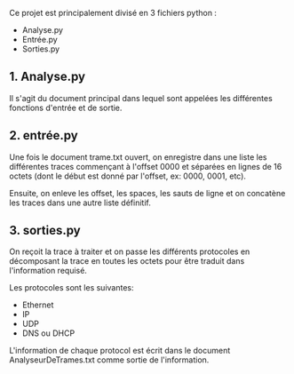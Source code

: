 Ce projet est principalement divisé en 3 fichiers python : 
 - Analyse.py
 - Entrée.py
 - Sorties.py



## 1. Analyse.py
Il s'agit du document principal dans lequel sont appelées 
les différentes fonctions d'entrée et de sortie.



## 2. entrée.py
Une fois le document trame.txt ouvert, on enregistre dans une 
liste les différentes traces commençant à l'offset 0000 et séparées en 
lignes de 16 octets (dont le début est donné par l'offset, ex: 0000, 0001, etc).

Ensuite, on enleve les offset, les spaces, les sauts de ligne 
et on concatène les traces dans une autre liste définitif.



## 3. sorties.py
On reçoit la trace à traiter et on passe les différents 
protocoles en décomposant la trace en toutes les octets 
pour être traduit dans l'information requisé.

Les protocoles sont les suivantes:
  - Ethernet
  - IP
  - UDP
  - DNS ou DHCP

L'information de chaque protocol est écrit dans le document AnalyseurDeTrames.txt
comme sortie de l'information. 
